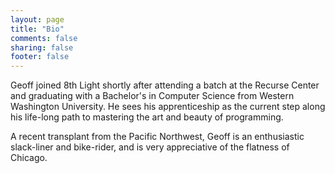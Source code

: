 ```yaml
---
layout: page
title: "Bio"
comments: false
sharing: false
footer: false
---
```


Geoff joined 8th Light shortly after attending a batch at the Recurse
Center and graduating with a Bachelor's in Computer Science from
Western Washington University. He sees his apprenticeship as the
current step along his life-long path to mastering the art and beauty
of programming.

A recent transplant from the Pacific Northwest, Geoff is an
enthusiastic slack-liner and bike-rider, and is very appreciative of
the flatness of Chicago.
